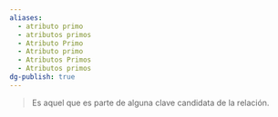 ```yaml
---
aliases:
  - atributo primo
  - atributos primos
  - Atributo Primo
  - Atributo primo
  - Atributos Primos
  - Atributos primos
dg-publish: true
---
```

> Es aquel que es parte de alguna clave candidata de la relación.